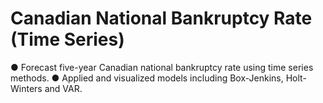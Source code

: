# Canadian National Bankruptcy Rate (Time Series)
● Forecast five-year Canadian national bankruptcy rate using time series methods.
● Applied and visualized models including Box-Jenkins, Holt-Winters and VAR.


